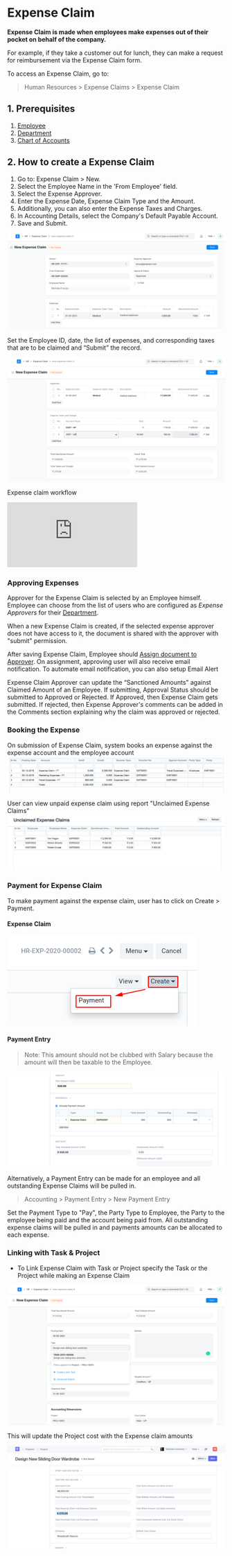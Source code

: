
# Expense Claim



**Expense Claim is made when employees make expenses out of their pocket on behalf of the company.**


For example, if they take a customer out for lunch, they can make a request for reimbursement via the Expense Claim form.


To access an Expense Claim, go to:


> Human Resources > Expense Claims > Expense Claim


## 1. Prerequisites


1. [Employee](/docs/en/human-resources/employee)
2. [Department](/docs/en/human-resources/department)
3. [Chart of Accounts](/docs/en/accounts/chart-of-accounts)


## 2. How to create a Expense Claim


1. Go to: Expense Claim > New.
2. Select the Employee Name in the 'From Employee' field.
3. Select the Expense Approver.
4. Enter the Expense Date, Expense Claim Type and the Amount.
5. Additionally, you can also enter the Expense Taxes and Charges.
6. In Accounting Details, select the Company's Default Payable Account.
7. Save and Submit.


![Expense Claim](/files/expense_claim.png)


Set the Employee ID, date, the list of expenses, and corresponding taxes that are to be claimed and “Submit” the record.


![Expense Claim](/files/expense-claim-expenses.png)


Expense claim workflow



 <iframe src="https://www.youtube.com/embed/5SZHJF--ZFY?rel=0" frameborder="0" allow="autoplay; encrypted-media" allowfullscreen="">
 </iframe>

### Approving Expenses


Approver for the Expense Claim is selected by an Employee himself. Employee can choose from the list of users who are configured as *Expense Approvers* for their [Department](/docs/en/human-resources/department).


When a new Expense Claim is created, if the selected expense approver does not have access to it, the document is shared with the approver with "submit" permission.


After saving Expense Claim, Employee should [Assign document to Approver](https://docs.erpnext.com/docs/en/using-erpnext/assignment). On assignment, approving user will also receive email notification. To automate email notification, you can also setup Email Alert


Expense Claim Approver can update the “Sanctioned Amounts” against Claimed Amount of an Employee. If submitting, Approval Status should be submitted to Approved or Rejected. If Approved, then Expense Claim gets submitted. If rejected, then Expense Approver's comments can be added in the Comments section explaining why the claim was approved or rejected.


### Booking the Expense


On submission of Expense Claim, system books an expense against the expense account and the employee account
![Expense Claim](/files/expense_claim_book.png)


User can view unpaid expense claim using report "Unclaimed Expense Claims"
![Expense Claim](/files/unclaimed_expense_claims.png)


### Payment for Expense Claim


To make payment against the expense claim, user has to click on Create > Payment.


#### Expense Claim


![Create Payment](/files/expense_claim_create_payment.png)


#### Payment Entry


> Note: This amount should not be clubbed with Salary because the amount will then be taxable to the Employee.


![Expense Claim](/files/expense_claim_payment_entry.png)


Alternatively, a Payment Entry can be made for an employee and all outstanding Expense Claims will be pulled in.


> Accounting > Payment Entry > New Payment Entry


Set the Payment Type to "Pay", the Party Type to Employee, the Party to the employee being paid and the account being paid from. All outstanding expense claims will be pulled in and payments amounts can be allocated to each expense.


### Linking with Task & Project


* To Link Expense Claim with Task or Project specify the Task or the Project while making an Expense Claim


![Expense Claim - Project Link](/files/project-expense-claim-1.png)


This will update the Project cost with the Expense claim amounts


![Expense Claim - Project Link](/files/project-expense-claim-2.png)




